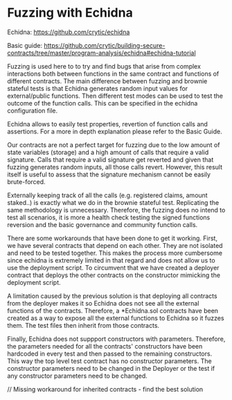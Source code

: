 # Fuzzing with Echidna

Echidna: https://github.com/crytic/echidna

Basic guide: https://github.com/crytic/building-secure-contracts/tree/master/program-analysis/echidna#echidna-tutorial

Fuzzing is used here to to try and find bugs that arise from complex interactions both between functions in the same contract and functions of different contracts. The main difference between fuzzing and brownie stateful tests is that Echidna generates random input values for external/public functions. Then different test modes can be used to test the outcome of the function calls. This can be specified in the echidna configuration file.

Echidna allows to easily test properties, revertion of function calls and assertions. For a more in depth explanation please refer to the Basic Guide.

Our contracts are not a perfect target for fuzzing due to the low amount of state variables (storage) and a high amount of calls that require a valid signature. Calls that require a valid signature get reverted and given that fuzzing generates random inputs, all those calls revert. However, this result itself is useful to assess that the signature mechanism cannot be easily brute-forced.

Externally keeping track of all the calls (e.g. registered claims, amount staked..) is exactly what we do in the brownie stateful test. Replicating the same methodology is unnecessary. Therefore, the fuzzing does no intend to test all scenarios, it is more a health check testing the signed functions reversion and the basic governance and community function calls.

There are some workarounds that have been done to get it working. First, we have several contracts that depend on each other. They are not isolated and need to be tested together. This makes the process more cumbersome since echidna is extremely limited in that regard and does not allow us to use the deployment script. To circumvent that we have created a deployer contract that deploys the other contracts on the constructor mimicking the deployment script.

A limitation caused by the previous solution is that deploying all contracts from the deployer makes it so Echidna does not see all the external functions of the contracts. Therefore, a *Echidna.sol contracts have been created as a way to expose all the external functions to Echidna so it fuzzes them. The test files then inherit from those contracts.

Finally, Echidna does not suppport constructors with parameters. Therefore, the parameters needed for all the contracts' constructors have been hardcoded in every test and then passed to the remaining constructors. This way the top level test contract has no constructor parameters. The constructor parameters need to be changed in the Deployer or the test if any constructor parameters need to be changed.

// Missing workaround for inherited contracts - find the best solution